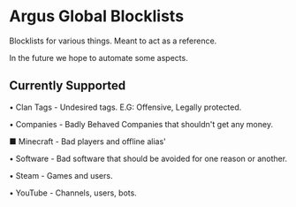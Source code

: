 # Argus Global Blocklists

Blocklists for various things.
Meant to act as a reference.

In the future we hope to automate some aspects.


## Currently Supported

• Clan Tags - Undesired tags. E.G: Offensive, Legally protected.

• Companies - Badly Behaved Companies that shouldn't get any money.

■ Minecraft - Bad players and offline alias'

• Software - Bad software that should be avoided for one reason or another.

• Steam - Games and users.

• YouTube - Channels, users, bots.